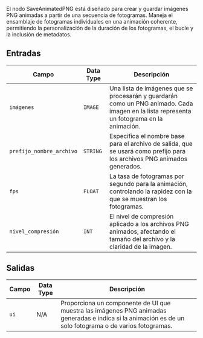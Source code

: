 
El nodo SaveAnimatedPNG está diseñado para crear y guardar imágenes PNG animadas a partir de una secuencia de fotogramas. Maneja el ensamblaje de fotogramas individuales en una animación coherente, permitiendo la personalización de la duración de los fotogramas, el bucle y la inclusión de metadatos.

## Entradas

| Campo             | Data Type | Descripción                                                                         |
|-------------------|-------------|-------------------------------------------------------------------------------------|
| `imágenes`          | `IMAGE`     | Una lista de imágenes que se procesarán y guardarán como un PNG animado. Cada imagen en la lista representa un fotograma en la animación. |
| `prefijo_nombre_archivo` | `STRING`    | Especifica el nombre base para el archivo de salida, que se usará como prefijo para los archivos PNG animados generados. |
| `fps`             | `FLOAT`     | La tasa de fotogramas por segundo para la animación, controlando la rapidez con la que se muestran los fotogramas. |
| `nivel_compresión`  | `INT`       | El nivel de compresión aplicado a los archivos PNG animados, afectando el tamaño del archivo y la claridad de la imagen. |

## Salidas

| Campo | Data Type | Descripción                                                                       |
|-------|-------------|-----------------------------------------------------------------------------------|
| `ui`  | N/A         | Proporciona un componente de UI que muestra las imágenes PNG animadas generadas e indica si la animación es de un solo fotograma o de varios fotogramas. |
